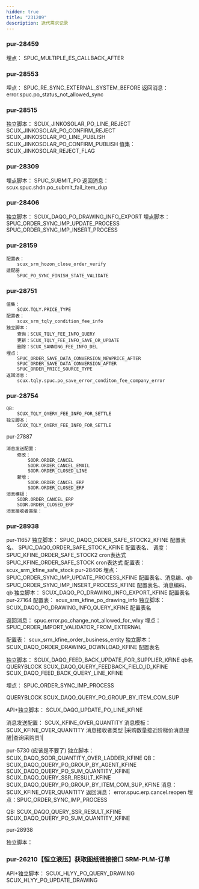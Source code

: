 ```yaml
---
hidden: true
title: "231209"
description: 迭代需求记录
---
```


### pur-28459

埋点：
	SPUC_MULTIPLE_ES_CALLBACK_AFTER

### pur-28553

埋点：
	SPUC_RE_SYNC_EXTERNAL_SYSTEM_BEFORE
返回消息：
	error.spuc.po_status_not_allowed_sync




### pur-28515

独立脚本：
	SCUX_JINKOSOLAR_PO_LINE_REJECT
	SCUX_JINKOSOLAR_PO_CONFIRM_REJECT
	SCUX_JINKOSOLAR_PO_LINE_PUBLISH
	SCUX_JINKOSOLAR_PO_CONFIRM_PUBLISH
值集：
	SCUX_JINKOSOLAR_REJECT_FLAG

### pur-28309

埋点脚本：
	SPUC_SUBMIT_PO
返回消息：
	scux.spuc.shdn.po_submit_fail_item_dup


### pur-28406

独立脚本：
	SCUX_DAQO_PO_DRAWING_INFO_EXPORT
埋点脚本：
	SPUC_ORDER_SYNC_IMP_UPDATE_PROCESS
	SPUC_ORDER_SYNC_IMP_INSERT_PROCESS

### pur-28159

	配置表：
		scux_srm_hozon_close_order_verify
	适配器
		SPUC_PO_SYNC_FINISH_STATE_VALIDATE


### pur-28751

	值集：
		SCUX.TQLY.PRICE_TYPE
	配置表：
		scux_srm_tqly_condition_fee_info
	独立脚本：
		查询：SCUX_TQLY_FEE_INFO_QUERY
		更新：SCUX_TQLY_FEE_INFO_SAVE_OR_UPDATE
		删除：SCUX_SANNING_FEE_INFO_DEL
	埋点：
		SPUC_ORDER_SAVE_DATA_CONVERSION_NEWPRICE_AFTER
		SPUC_ORDER_SAVE_DATA_CONVERSION_AFTER
		SPUC_ORDER_PRICE_SOURCE_TYPE
	返回消息：
		scux.tqly.spuc.po_save_error_conditon_fee_company_error


### pur-28754
	QB:
		SCUX_TQLY_QYERY_FEE_INFO_FOR_SETTLE
	独立脚本：
		SCUX_TQLY_QYERY_FEE_INFO_FOR_SETTLE



pur-27887

	消息发送配置：
		修改：
			SODR.ORDER_CANCEL
			SODR.ORDER_CANCEL_EMAIL
			SODR.ORDER_CLOSED_LINE
		新增：
			SODR.ORDER_CANCEL_ERP
			SODR.ORDER_CLOSED_ERP
	消息模板：
		SODR.ORDER_CANCEL_ERP
		SODR.ORDER_CLOSED_ERP
	消息接收者类型：



### pur-28938

pur-11657
	独立脚本：
		SPUC_DAQO_ORDER_SAFE_STOCK2_KFINE    配置表名、
		SPUC_DAQO_ORDER_SAFE_STOCK_KFINE    配置表名、
	调度：
		SPUC_KFINE_ORDER_SAFE_STOCK2  cron表达式
		SPUC_KFINE_ORDER_SAFE_STOCK  cron表达式
	配置表：
		scux_srm_kfine_safe_stock
pur-28406
	埋点：
		SPUC_ORDER_SYNC_IMP_UPDATE_PROCESS_KFINE  配置表名、消息编、qb
		SPUC_ORDER_SYNC_IMP_INSERT_PROCESS_KFINE   配置表名、消息编码、qb
	独立脚本：
		SCUX_DAQO_PO_DRAWING_INFO_EXPORT_KFINE   配置表名
pur-27164
	配置表：
		scux_srm_kfine_po_drawing_info
	独立脚本：
		SCUX_DAQO_PO_DRAWING_INFO_QUERY_KFINE   配置表名


返回消息：
	spuc.error.po_change_not_allowed_for_wlxy
埋点：
	SPUC_ORDER_IMPORT_VALIDATOR_FROM_EXTERNAL

配置表：
	scux_srm_kfine_order_business_entity
独立脚本：
	SCUX_DAQO_ORDER_DRAWING_DOWNLOAD_KFINE  配置表名


独立脚本：
	SCUX_DAQO_FEED_BACK_UPDATE_FOR_SUPPLIER_KFINE   qb名
QUERYBLOCK
	SCUX_DAQO_QUERY_FEEDBACK_FIELD_ID_KFINE
	SCUX_DAQO_FEED_BACK_QUERY_LINE_KFINE

埋点：
	SPUC_ORDER_SYNC_IMP_PROCESS


QUERYBLOCK
	SCUX_DAQO_QUERY_PO_GROUP_BY_ITEM_COM_SUP


API+独立脚本：
	SCUX_DAQO_UPDATE_PO_LINE_KFINE


消息发送配置：
	SCUX_KFINE_OVER_QUANTITY
消息模板：
	SCUX_KFINE_OVER_QUANTITY
消息接收者类型
	|采购数量接近阶梯价消息提醒|查询采购员1|

pur-5730  (应该是不要了)
	独立脚本：SCUX_DAQO_SODR_QUANTITY_OVER_LADDER_KFINE
	QB：
		SCUX_DAQO_QUERY_PO_GROUP_BY_AGENT_KFINE
		SCUX_DAQO_QUERY_PO_SUM_QUANTITY_KFINE
		SCUX_DAQO_QUERY_SSR_RESULT_KFINE
		SCUX_DAQO_QUERY_PO_GROUP_BY_ITEM_COM_SUP_KFINE
	消息：
		SCUX_KFINE_OVER_QUANTITY
返回消息：
	error.spuc.erp.cancel.reopen
埋点：SPUC_ORDER_SYNC_IMP_PROCESS


QB:
	SCUX_DAQO_QUERY_SSR_RESULT_KFINE
	SCUX_DAQO_QUERY_PO_SUM_QUANTITY_KFINE

pur-28938



独立脚本：




###  pur-26210【恒立液压】获取图纸链接接口 SRM-PLM-订单

API+独立脚本：
	SCUX_HLYY_PO_QUERY_DRAWING
	SCUX_HLYY_PO_UPDATE_DRAWING